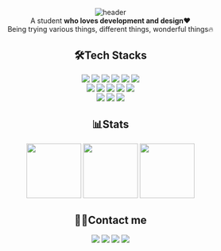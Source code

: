 <div align=center>
  
![header](https://capsule-render.vercel.app/api?type=waving&color=0:bfffe9,50:78ffa7,100:1ED760&height=200&section=header&text=Hi%20there👋&fontColor=ffffff&fontSize=70&fontAlignY=40)  
A student **who loves development and design❤️**  
Being trying various things, different things, wonderful things🔥


## 🛠️Tech Stacks
 <img src="https://img.shields.io/badge/HTML-E34F26?style=for-the-badge&logo=html5&logoColor=white"/>
 <img src="https://img.shields.io/badge/CSS-1572B6?style=for-the-badge&logo=css3&logoColor=white"/>
 <img src="https://img.shields.io/badge/JAVASCRIPT-F7DF1E?style=for-the-badge&logo=javascript&logoColor=black"/>
 <img src="https://img.shields.io/badge/PYTHON-3776AB?style=for-the-badge&logo=python&logoColor=white"/>
 <img src="https://img.shields.io/badge/C-A8B9CC?style=for-the-badge&logo=c&logoColor=white"/>
 <img src="https://img.shields.io/badge/C++-00599C?style=for-the-badge&logo=cplusplus&logoColor=white"/>
 <br>
 <img src="https://img.shields.io/badge/VISUAL STUDIO CODE-007ACC?style=for-the-badge&logo=visualstudiocode&logoColor=white"/>
 <img src="https://img.shields.io/badge/VISUAL STUDIO-5C2D91?style=for-the-badge&logo=visualstudio&logoColor=white"/>
 <img src="https://img.shields.io/badge/GIT-F05032?style=for-the-badge&logo=git&logoColor=white"/>
 <img src="https://img.shields.io/badge/GITHUB-181717?style=for-the-badge&logo=github&logoColor=white"/>
 <img src="https://img.shields.io/badge/REPLIT-F26207?style=for-the-badge&logo=replit&logoColor=white"/>
 <br>
 <img src="https://img.shields.io/badge/FIGMA-F24E1E?style=for-the-badge&logo=figma&logoColor=black"/>
 <img src="https://img.shields.io/badge/XD-FF61F6?style=for-the-badge&logo=adobexd&logoColor=black"/>
 <img src="https://img.shields.io/badge/LIGHTROOM-31A8FF?style=for-the-badge&logo=adobelightroom&logoColor=black"/>

## 📊Stats
  <p>
    <img height="110em" src="https://github-readme-stats.vercel.app/api?username=saesac&count_private=true&show_icons=true&theme=vue"/>
    <img height="110em" src="https://github-readme-stats.vercel.app/api/top-langs/?username=saesac&layout=compact&theme=vue"/>
    <a href="https://solved.ac/profile/saesac"><img height="110em" src="http://mazassumnida.wtf/api/v2/generate_badge?boj=saesac"/></a>
  </p>
 
## 👨‍💻Contact me
 <a href="mailto:saesacdev@gmail.com"><img src="https://img.shields.io/badge/GMAIL-EA4335?style=for-the-badge&logo=gmail&logoColor=white&link=mailto:saesacdev@gmail.com"/></a>
 <a href="https://discord.com/users/758666518526558220"><img src="https://img.shields.io/badge/DISCORD-5865F2?style=for-the-badge&logo=discord&logoColor=white"/></a>
 <a href="https://www.instagram.com/chosvv"><img src="https://img.shields.io/badge/FOR_LIFE-E4405F?style=for-the-badge&logo=instagram&logoColor=white&link=https://www.instagram.com/chosvv"/></a>
 <a href="https://www.instagram.com/devsaesac"><img src="https://img.shields.io/badge/FOR_DEV-E4405F?style=for-the-badge&logo=instagram&logoColor=white&link=https://www.instagram.com/devsaesac"/></a>
</div>
